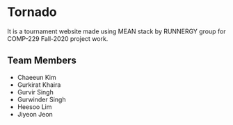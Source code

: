 # Tornado

It is a tournament website made using MEAN stack by RUNNERGY group for COMP-229 Fall-2020 project work.

## Team Members

- Chaeeun Kim
- Gurkirat Khaira
- Gurvir Singh
- Gurwinder Singh
- Heesoo Lim
- Jiyeon Jeon
